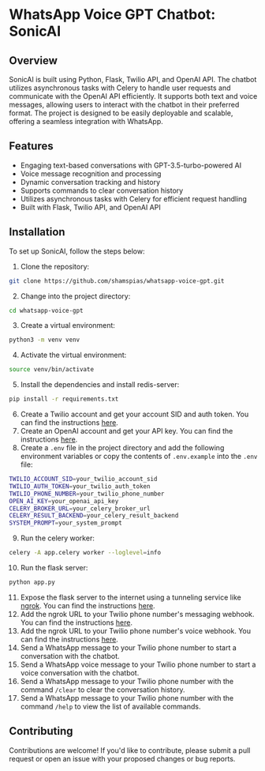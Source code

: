 # WhatsApp Voice GPT Chatbot: SonicAI

## Overview
SonicAI is built using Python, Flask, Twilio API, and OpenAI API. The chatbot utilizes asynchronous tasks with Celery to handle user requests and communicate with the OpenAI API efficiently. It supports both text and voice messages, allowing users to interact with the chatbot in their preferred format. The project is designed to be easily deployable and scalable, offering a seamless integration with WhatsApp.

## Features
- Engaging text-based conversations with GPT-3.5-turbo-powered AI
- Voice message recognition and processing
- Dynamic conversation tracking and history
- Supports commands to clear conversation history
- Utilizes asynchronous tasks with Celery for efficient request handling
- Built with Flask, Twilio API, and OpenAI API

## Installation
To set up SonicAI, follow the steps below:

1. Clone the repository:
```bash
git clone https://github.com/shamspias/whatsapp-voice-gpt.git 
```
2. Change into the project directory:
```bash
cd whatsapp-voice-gpt
```
3. Create a virtual environment:
```bash
python3 -m venv venv
```
4. Activate the virtual environment:
```bash
source venv/bin/activate
```
5. Install the dependencies and install redis-server:
```bash
pip install -r requirements.txt
```
6. Create a Twilio account and get your account SID and auth token. You can find the instructions [here](https://www.twilio.com/docs/usage/tutorials/how-to-use-your-free-trial-account).
7. Create an OpenAI account and get your API key. You can find the instructions [here](https://beta.openai.com/docs/developer-quickstart/1-creating-an-api-key).
8. Create a `.env` file in the project directory and add the following environment variables or copy the contents of `.env.example` into the `.env` file:
```bash
TWILIO_ACCOUNT_SID=your_twilio_account_sid
TWILIO_AUTH_TOKEN=your_twilio_auth_token
TWILIO_PHONE_NUMBER=your_twilio_phone_number
OPEN_AI_KEY=your_openai_api_key
CELERY_BROKER_URL=your_celery_broker_url
CELERY_RESULT_BACKEND=your_celery_result_backend
SYSTEM_PROMPT=your_system_prompt
```
9. Run the celery worker:
```bash
celery -A app.celery worker --loglevel=info
```
10. Run the flask server:
```bash
python app.py
```
11. Expose the flask server to the internet using a tunneling service like [ngrok](https://ngrok.com/). You can find the instructions [here](https://www.twilio.com/docs/usage/tutorials/how-to-set-up-your-python-and-flask-development-environment#expose-your-application-to-the-internet).
12. Add the ngrok URL to your Twilio phone number's messaging webhook. You can find the instructions [here](https://www.twilio.com/docs/usage/tutorials/how-to-use-your-free-trial-account#configure-your-twilio-phone-number).
13. Add the ngrok URL to your Twilio phone number's voice webhook. You can find the instructions [here](https://www.twilio.com/docs/voice/tutorials/how-to-receive-and-reply-inbound-phone-calls-python#configure-your-twilio-phone-number).
14. Send a WhatsApp message to your Twilio phone number to start a conversation with the chatbot.
15. Send a WhatsApp voice message to your Twilio phone number to start a voice conversation with the chatbot.
16. Send a WhatsApp message to your Twilio phone number with the command `/clear` to clear the conversation history.
17. Send a WhatsApp message to your Twilio phone number with the command `/help` to view the list of available commands.

## Contributing
Contributions are welcome! If you'd like to contribute, please submit a pull request or open an issue with your proposed changes or bug reports.
